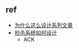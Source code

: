 

## ref
+ [为什么这么设计系列文章](https://draveness.me/whys-the-design/)
+ [秒杀系统如何设计](https://www.teqng.com/2021/09/07/%E9%9D%A2%E9%9C%B8%EF%BC%9A%E7%A7%92%E6%9D%80%E7%B3%BB%E7%BB%9F%E5%A6%82%E4%BD%95%E8%AE%BE%E8%AE%A1%EF%BC%9F/)
    + ACK